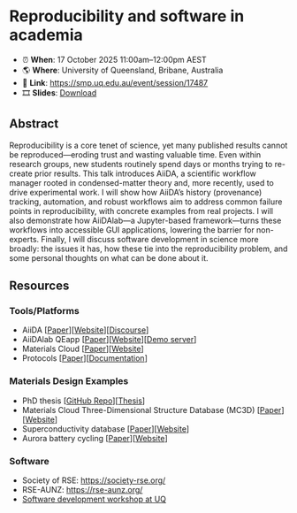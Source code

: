 # Reproducibility and software in academia

- ⏰ **When**: 17 October 2025 11:00am–12:00pm AEST
- 🌎 **Where**: University of Queensland, Bribane, Australia
- 🔗 **Link**: https://smp.uq.edu.au/event/session/17487
- 🎞️ **Slides**: [Download](https://github.com/mbercx/talks/releases/download/2025.10.17/UQ-Colloquium.pdf)

## Abstract

Reproducibility is a core tenet of science, yet many published results cannot be reproduced—eroding trust and wasting valuable time. Even within research groups, new students routinely spend days or months trying to re-create prior results. This talk introduces AiiDA, a scientific workflow manager rooted in condensed-matter theory and, more recently, used to drive experimental work. I will show how AiiDA’s history (provenance) tracking, automation, and robust workflows aim to address common failure points in reproducibility, with concrete examples from real projects. I will also demonstrate how AiiDAlab—a Jupyter-based framework—turns these workflows into accessible GUI applications, lowering the barrier for non-experts. Finally, I will discuss software development in science more broadly: the issues it has, how these tie into the reproducibility problem, and some personal thoughts on what can be done about it.

## Resources

### Tools/Platforms

- AiiDA [[Paper](https://www.nature.com/articles/s41597-020-00638-4)][[Website](https://aiida.net/)][[Discourse](https://aiida.discourse.group/)]
- AiiDAlab QEapp [[Paper](https://arxiv.org/abs/2507.19670)][[Website](https://www.aiidalab.net/)][[Demo server](https://demo.aiidalab.io/hub)]
- Materials Cloud [[Paper](https://www.nature.com/articles/s41597-020-00637-5)][[Website](https://www.materialscloud.org/home)]
- Protocols [[Paper](https://arxiv.org/html/2504.03962v1#Sx4)][[Documentation](https://aiida-quantumespresso.readthedocs.io/en/latest/topics/protocol.html)]

### Materials Design Examples

- PhD thesis [[GitHub Repo](https://github.com/mbercx/phd-thesis)][[Thesis](https://filedn.com/lsOzB8TTUIDz2WkFj8o6qhp/PhD_thesis.pdf)]
- Materials Cloud Three-Dimensional Structure Database (MC3D) [[Paper](https://arxiv.org/abs/2508.19223)][[Website](https://mc3d.materialscloud.org/)]
- Superconductivity database [[Paper](https://journals.aps.org/prxenergy/abstract/10.1103/sb28-fjc9)][[Website](https://mc3d.materialscloud.org/?preset=superconductivity)]
- Aurora battery cycling [[Paper](https://chemrxiv.org/engage/chemrxiv/article-details/6549ec72c573f893f1fb3626)][[Website](https://aiidalab-aurora.readthedocs.io/en/latest/index.html)]

### Software

- Society of RSE: https://society-rse.org/
- RSE-AUNZ: https://rse-aunz.org/
- [Software development workshop at UQ](https://github.com/mbercx/talks/blob/main/2025-11-11-UQ-SoftDev/README.md#basics-of-software-development-workshop)
